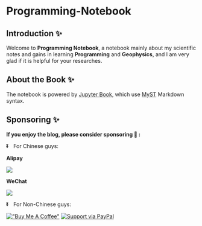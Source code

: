 
# Programming-Notebook

## Introduction ✨

Welcome to **Programming Notebook**, a notebook mainly about my scientific notes and gains in learning **Programming** and **Geophysics**, and I am very glad if it is helpful for your researches. 

## About the Book ✨

The notebook is powered by [Jupyter Book](https://jupyterbook.org/en/stable/intro.html), which use [MyST](https://sphinx-design.readthedocs.io/en/sbt-theme/grids.html) Markdown syntax.




## Sponsoring ✨
**If you enjoy the blog, please consider sponsoring 🍿 :**

⏬ &nbsp; For Chinese guys:

**Alipay** 

<img src="/assets/blog-data/fig/Alipay.jpg">

**WeChat**

<img src="/assets/blog-data/fig/WeChat.jpg">
 

<br>


⏬ &nbsp; For Non-Chinese guys:

[!["Buy Me A Coffee"](https://user-images.githubusercontent.com/1376749/120938564-50c59780-c6e1-11eb-814f-22a0399623c5.png)](https://www.buymeacoffee.com/yinfu)
[![Support via PayPal](https://cdn.jsdelivr.net/gh/twolfson/paypal-github-button@1.0.0/dist/button.svg )](https://www.paypal.me/yinfu123)
         
